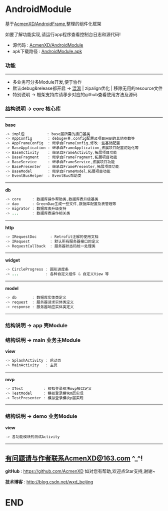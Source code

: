 # AndroidModule

基于<a href="https://github.com/AcmenXD/AndroidFrame">AcmenXD/AndroidFrame</a>,整理的组件化框架

如要了解功能实现,请运行app程序查看控制台日志和源代码!
* 源代码 : <a href="https://github.com/AcmenXD/AndroidModule">AcmenXD/AndroidModule</a>
* apk下载路径 : <a href="https://github.com/AcmenXD/Resource/blob/master/apks/AndroidModule.apk">AndroidModule.apk</a>

### 功能
---
- 多业务可分多Module开发,便于协作
- 默认debug&release都开启 -> <a href="http://blog.csdn.net/wxd_beijing/article/details/70140536">混淆</a> | zipalign优化 | 移除无用的resource文件
- 特别说明 -> 框架支持库请移步对应的github查看使用方法及源码

### 结构说明 -> core 核心库
---
**base**
```java
-> impl包          : base层所需的接口基类
-> AppConfig       : debug开关,config配置及项目用到的其他参数等
-> AppFrameConfig  : 继承自FrameConfig,修改一些基础配置
-> BaseApplication : 继承自FrameApplication,拓展项目配置初始化等
-> BaseActivity    : 继承自FrameActivity,拓展项目功能
-> BaseFragment    : 继承自FrameFragment,拓展项目功能
-> BaseService     : 继承自FrameService,拓展项目功能
-> BasePresenter   : 继承自FramePresenter,拓展项目功能
-> BaseModel       : 继承自FrameModel,拓展项目功能
-> EventBusHelper  : EventBus帮助类
```
---
**db**
```java
-> core     : 数据库操作帮助类,数据库表升级基类
-> dao      : GreenDao生成一些文件,数据库配置及表管理等
-> migrator : 数据库表升级支持
-> ...      : 数据库表操作相关类
```
---
**http**
```java
-> IRequestDoc      : Retrofit注解的使用文档
-> IRequest         : 默认所有服务器接口的定义
-> RequestCallback  : 服务器状态码统一处理类
```
---
**widget**
```java
-> CircleProgress : 圆形进度条
-> ...            : 各种自定义组件 & 自定义View 等
```
---
**model**
```java
-> db       : 数据库实体类定义
-> request  : 服务器请求实体类定义
-> response : 服务器响应实体类定义
```
---
### 结构说明 -> app 壳Module
### 结构说明 -> main 业务主Module
**view**
```java
-> SplashActivity : 启动页
-> MainActivity   : 主页
```
---
**mvp**
```java
-> ITest         : 模拟登录模块mvp接口定义
-> TestModel     : 模拟登录模块m层实现
-> TestPresenter : 模拟登录模块p层实现
```
---
### 结构说明 -> demo 业务Module
**view**
```java
-> 各功能模块的测试Activity
```
---
有问题请与作者联系AcmenXD@163.com ^_^!
---
**gitHub** : https://github.com/AcmenXD   如对您有帮助,欢迎点Star支持,谢谢~

**技术博客** : http://blog.csdn.net/wxd_beijing
# END